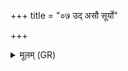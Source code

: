 +++
title = "०७ उद् असौ सूर्यो"

+++
<details><summary>मूलम् (GR)</summary>

उद् असौ सूर्यो अगाद्  
विश्वदृष्टो अदृष्टहा ।  
दृष्टांश् च घ्नन्न् अदृष्टांश् च  
सर्वांश् च प्रमृणन् क्रिमीन् ॥
</details>